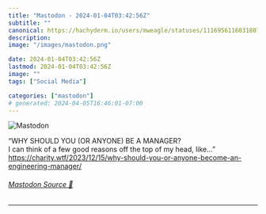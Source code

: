 ```yaml
---
title: "Mastodon - 2024-01-04T03:42:56Z"
subtitle: ""
canonical: https://hachyderm.io/users/mweagle/statuses/111695611603180757
description:
image: "/images/mastodon.png"

date: 2024-01-04T03:42:56Z
lastmod: 2024-01-04T03:42:56Z
image: ""
tags: ["Social Media"]

categories: ["mastodon"]
# generated: 2024-04-05T16:46:01-07:00
---
```

![Mastodon](/images/mastodon.png)

<p>“WHY SHOULD YOU (OR ANYONE) BE A MANAGER?<br />I can think of a few good reasons off the top of my head, like…”<br /><a href="https://charity.wtf/2023/12/15/why-should-you-or-anyone-become-an-engineering-manager/" target="_blank" rel="nofollow noopener noreferrer" translate="no"><span class="invisible">https://</span><span class="ellipsis">charity.wtf/2023/12/15/why-sho</span><span class="invisible">uld-you-or-anyone-become-an-engineering-manager/</span></a></p>


###### [Mastodon Source 🐘](https://hachyderm.io/@mweagle/111695611603180757)

___
